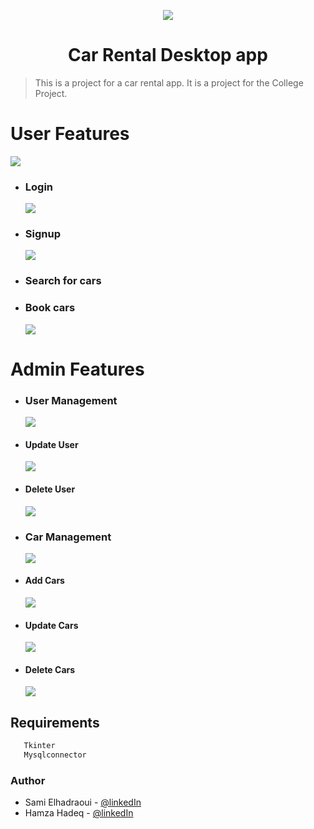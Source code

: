 
<p align="center">
<img src="/logo.PNG">
</p>
<h1 align="center">Car Rental Desktop app</h1>

> This is a project for a car rental app. It is a project for the College Project.

# User Features
<img src="/usermenu.PNG">

* <h3>Login</h3>
   <img src="/login.PNG">
* <h3>Signup</h3>
   <img src="/signup.PNG">
* <h3>Search for cars</h3>
* <h3>Book cars</h3>
   <img src="/bookcar.PNG">


# Admin Features
   
* <h3>User Management</h3>
   <img src="/userM.PNG">
* <h4>Update User</h4>
   <img src="/updateuser.PNG">
* <h4>Delete User</h4>
   <img src="/deleteuser.PNG">
   
* <h3>Car Management</h3>
   <img src="/carM.PNG">
* <h4>Add Cars</h4>
   <img src="/addcar.PNG">
* <h4>Update Cars</h4>
   <img src="/updatecar.PNG">
* <h4>Delete Cars</h4>
   <img src="/deletecar.PNG">
   
## Requirements
  ```sh
     Tkinter
     Mysqlconnector
  ```

### Author

* Sami Elhadraoui - [@linkedIn](https://www.linkedin.com/in/sami-elhadraoui-532971273/)
* Hamza Hadeq - [@linkedIn](https://www.linkedin.com)
